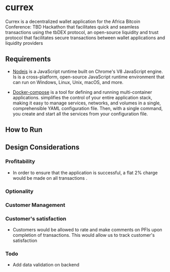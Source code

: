# currex

Currex is a decentralized wallet application for the Africa Bitcoin Conference: TBD Hackathon that facilitates quick and seamless transactions using the tbDEX protocol, an open-source liquidity and trust protocol that facilitates secure transactions between wallet applications and liquidity providers

## Requirements

- [Nodejs](https://nodejs.org/en/) is a JavaScript runtime built on Chrome's V8 JavaScript engine. Is is a cross-platform, open-source JavaScript runtime environment that can run on Windows, Linux, Unix, macOS, and more.

- [Docker-compose](https://docs.docker.com/compose/) is a tool for defining and running multi-container applications. simplifies the control of your entire application stack, making it easy to manage services, networks, and volumes in a single, comprehensible YAML configuration file. Then, with a single command, you create and start all the services from your configuration file.

## How to Run

## Design Considerations

### Profitability

- In order to ensure that the application is successful, a flat 2% charge would be made on all transactions .

### Optionality

### Customer Management

### Customer's satisfaction

- Customers would be allowed to rate and make comments on PFIs upon completion of transactions. This would allow us to track customer's satisfaction

### Todo

- Add data validation on backend
